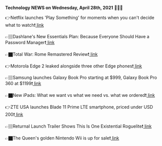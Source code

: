 <b>Technology NEWS on Wednesday, April 28th, 2021</b> 📡📡📡 

👉Netflix launches 'Play Something' for moments when you can't decide what to watch❗️<a href='https://techblock.club/?p=11558'> link</a>

👉🏽Dashlane's New Essentials Plan: Because Everyone Should Have a Password Manager❗️<a href='https://techblock.club/?p=11560'> link</a>

👉🏿Total War: Rome Remastered Review❗️<a href='https://techblock.club/?p=11562'> link</a>

👉Motorola Edge 2 leaked alongside three other Edge phones❗️<a href='https://techblock.club/?p=11564'> link</a>

👉🏽Samsung launches Galaxy Book Pro starting at $999, Galaxy Book Pro 360 at $1199❗️<a href='https://techblock.club/?p=11566'> link</a>

👉🏿New iPads: What we want vs what we need vs. what we ordered❗️<a href='https://techblock.club/?p=11568'> link</a>

👉ZTE USA launches Blade 11 Prime LTE smartphone, priced under USD 200❗️<a href='https://techblock.club/?p=11570'> link</a>

👉🏽Returnal Launch Trailer Shows This Is One Existential Roguelite❗️<a href='https://techblock.club/?p=11572'> link</a>

👉🏿The Queen's golden Nintendo Wii is up for sale❗️<a href='https://techblock.club/?p=11574'> link</a>

